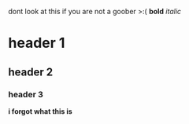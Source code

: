 dont look at this if you are not a goober >:(
**bold**
*italic*
# header 1
## header 2
### header 3
__i forgot what this is__
